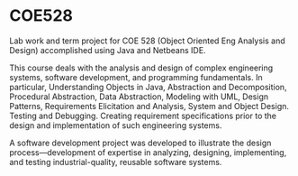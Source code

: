 # COE528 
Lab work and term project for COE 528 (Object Oriented Eng Analysis and Design) accomplished using Java and Netbeans IDE.

This course deals with the analysis and design of complex engineering systems, software development, and programming fundamentals. In particular, Understanding Objects in Java, Abstraction and Decomposition, Procedural Abstraction, Data Abstraction, Modeling with UML, Design Patterns, Requirements Elicitation and Analysis, System and Object Design. Testing and Debugging. Creating requirement specifications prior to the design and implementation of such engineering systems. 

A software development project was developed to illustrate the design process—development of expertise in analyzing, designing, implementing, and testing industrial-quality, reusable software systems. 












